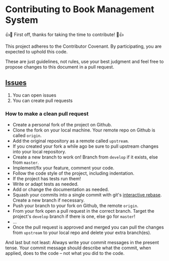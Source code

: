 # Contributing to Book Management System

:+1::tada: First off, thanks for taking the time to contribute! :tada::+1:

This project adheres to the Contributor Covenant.
By participating, you are expected to uphold this code.


These are just guidelines, not rules, use your best judgment and feel free to
propose changes to this document in a pull request.

## [Issues](https://github.com/purab/book-management-system-java-jsp-hibernate/issues)

1. You can open issues
2. You can create pull requests

 ### How to make a clean pull request
 
  
 - Create a personal fork of the project on Github.
 - Clone the fork on your local machine. Your remote repo on Github is called `origin`.
 - Add the original repository as a remote called `upstream`.
 - If you created your fork a while ago be sure to pull upstream changes into your local repository.
 - Create a new branch to work on! Branch from `develop` if it exists, else from `master`.
 - Implement/fix your feature, comment your code.
 - Follow the code style of the project, including indentation.
 - If the project has tests run them!
 - Write or adapt tests as needed.
 - Add or change the documentation as needed.
 - Squash your commits into a single commit with git's [interactive rebase](https://help.github.com/articles/interactive-rebase). Create a new branch if necessary.
 - Push your branch to your fork on Github, the remote `origin`.
 - From your fork open a pull request in the correct branch. Target the project's `develop` branch if there is one, else go for `master`!
 - ...
 - Once the pull request is approved and merged you can pull the changes from `upstream` to your local repo and delete
 your extra branch(es).
 
 And last but not least: Always write your commit messages in the present tense. Your commit message should describe what the commit, when applied, does to the code – not what you did to the code.